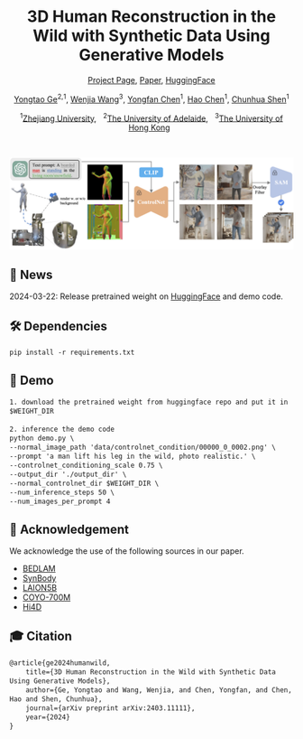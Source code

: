 <div align="center">
<h1>
3D Human Reconstruction in the Wild with Synthetic Data Using Generative Models
</h1>

[Project Page](https://yongtaoge.github.io/projects/humanwild/), [Paper](https://arxiv.org/abs/2403.11111), [HuggingFace](https://huggingface.co/geyongtao/HumanWild)

[Yongtao Ge]()<sup>2,</sup><sup>1</sup>, [Wenjia Wang]()<sup>3</sup>, [Yongfan Chen]()<sup>1</sup>, [Hao Chen]()<sup>1</sup>, [Chunhua Shen]()<sup>1</sup>

<sup>1</sup>[Zhejiang University](https://www.zju.edu.cn/english/), &nbsp;
<sup>2</sup>[The University of Adelaide](https://www.adelaide.edu.au/aiml/), &nbsp;
<sup>3</sup>[The University of Hong Kong](https://www.hku.hk/) &nbsp;


</div>
<br/>
  
![demo_vid](assets/pipeline.png)

## 📢 News
2024-03-22: Release pretrained weight on [HuggingFace](https://huggingface.co/geyongtao/HumanWild) and demo code. <br>

## 🛠️ Dependencies
```
pip install -r requirements.txt
```

## 🚀 Demo
```
1. download the pretrained weight from huggingface repo and put it in $WEIGHT_DIR

2. inference the demo code
python demo.py \
--normal_image_path 'data/controlnet_condition/00000_0_0002.png' \
--prompt 'a man lift his leg in the wild, photo realistic.' \
--controlnet_conditioning_scale 0.75 \
--output_dir './output_dir' \
--normal_controlnet_dir $WEIGHT_DIR \
--num_inference_steps 50 \
--num_images_per_prompt 4
```

## 🌟 Acknowledgement

We acknowledge the use of the following sources in our paper.

- [BEDLAM](https://bedlam.is.tue.mpg.de/index.html)
- [SynBody](https://synbody.github.io/)
- [LAION5B](https://laion.ai/blog/laion-5b/)
- [COYO-700M](https://github.com/kakaobrain/coyo-dataset)
- [Hi4D](https://yifeiyin04.github.io/Hi4D/)

## 🎓 Citation
```
@article{ge2024humanwild,
    title={3D Human Reconstruction in the Wild with Synthetic Data Using Generative Models},
    author={Ge, Yongtao and Wang, Wenjia, and Chen, Yongfan, and Chen, Hao and Shen, Chunhua},
    journal={arXiv preprint arXiv:2403.11111},
    year={2024}
}
```



